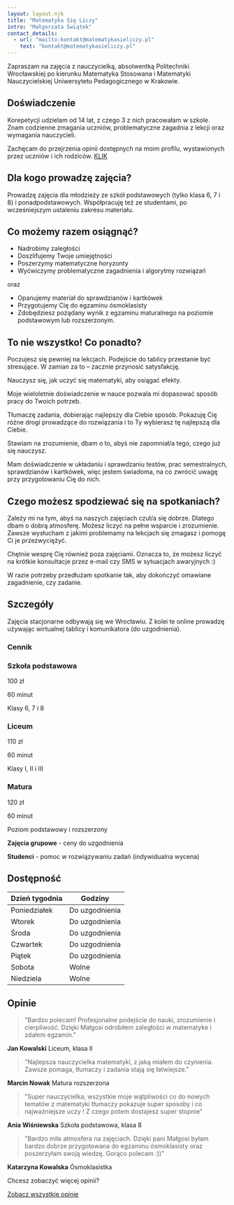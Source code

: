 ```yaml
---
layout: layout.njk
title: "Matematyka Się Liczy"
intro: "Małgorzata Świątek"
contact_details:
  - url: "mailto:kontakt@matematykasieliczy.pl"
    text: "kontakt@matematykasieliczy.pl"
---
```

Zapraszam na zajęcia z nauczycielką, absolwentką Politechniki Wrocławskiej po kierunku Matematyka Stosowana i Matematyki Nauczycielskiej Uniwersytetu Pedagogicznego w Krakowie.

## Doświadczenie

Korepetycji udzielam od 14 lat, z czego 3 z nich pracowałam w szkole. Znam codzienne zmagania uczniów, problematyczne zagadnia z lekcji oraz wymagania nauczycieli.

Zachęcam do przejrzenia opinii dostępnych na moim profilu, wystawionych przez uczniów i ich rodziców. [KLIK](https://www.e-korepetycje.net/malgorzata-swiatek/matematyka#opinie)

## Dla kogo prowadzę zajęcia?

Prowadzę zajęcia dla młodzieży ze szkół podstawowych (tylko klasa 6, 7 i 8) i ponadpodstawowych. Współpracuję też ze studentami, po wcześniejszym ustaleniu zakresu materiału.

## Co możemy razem osiągnąć?

- Nadrobimy zaległości
- Doszlifujemy Twoje umiejętności
- Poszerzymy matematyczne horyzonty
- Wyćwiczymy problematyczne zagadnienia i algorytmy rozwiązań

oraz

- Opanujemy materiał do sprawdzianów i kartkówek
- Przygotujemy Cię do egzaminu ósmoklasisty
- Zdobędziesz pożądany wynik z egzaminu maturalnego na poziomie podstawowym lub rozszerzonym.

## To nie wszystko! Co ponadto?

Poczujesz się pewniej na lekcjach. Podejście do tablicy przestanie być stresujące. W zamian za to – zacznie przynosić satysfakcję.

Nauczysz się, jak uczyć się matematyki, aby osiągać efekty.

Moje wieloletnie doświadczenie w nauce pozwala mi dopasować sposób pracy do Twoich potrzeb.

Tłumaczę zadania, dobierając najlepszy dla Ciebie sposób. Pokazuję Cię różne drogi prowadzące do rozwiązania i to Ty wybierasz tę najlepszą dla Ciebie.

Stawiam na zrozumienie, dbam o to, abyś nie zapomniał/a tego, czego już się nauczysz.

Mam doświadczenie w układaniu i sprawdzaniu testów, prac semestralnych, sprawdzianów i kartkówek, więc jestem świadoma, na co zwrócić uwagę przy przygotowaniu Cię do nich.

## Czego możesz spodziewać się na spotkaniach?

Zależy mi na tym,  abyś na naszych zajęciach czuł/a się dobrze. Dlatego dbam o dobrą atmosferę. Możesz liczyć na pełne wsparcie i zrozumienie. Zawsze wysłucham z jakimi problemamy na lekcjach się zmagasz i pomogę Ci je przezwyciężyć.

Chętnie wesprę Cię również poza zajęciami. Oznacza to, że możesz liczyć na krótkie konsultacje przez e-mail czy SMS w sytuacjach awaryjnych :)

W razie potrzeby przedłużam spotkanie tak, aby dokończyć omawiane zagadnienie, czy zadanie.

## Szczegóły

Zajęcia stacjonarne odbywają się we Wrocławiu. Z kolei te online prowadzę używając wirtualnej tablicy i komunikatora (do uzgodnienia).

### Cennik

<div class="pricing-grid">
  <div class="pricing-card">
    <h3>Szkoła podstawowa</h3>
    <div class="price">100 zł</div>
    <p>60 minut</p>
    <p>Klasy 6, 7 i 8</p>
  </div>

  <div class="pricing-card">
    <h3>Liceum</h3>
    <div class="price">110 zł</div>
    <p>60 minut</p>
    <p>Klasy I, II i III</p>
  </div>

  <div class="pricing-card">
    <h3>Matura</h3>
    <div class="price">120 zł</div>
    <p>60 minut</p>
    <p>Poziom podstawowy i rozszerzony</p>
  </div>
</div>

<div class="pricing-note">
  <p><strong>Zajęcia grupowe</strong> - ceny do uzgodnienia</p>
  <p><strong>Studenci</strong> - pomoc w rozwiązywaniu zadań (indywidualna wycena)</p>
</div>

## Dostępność

| Dzień tygodnia | Godziny       |
| -------------- | ------------- |
| Poniedziałek   | Do uzgodnienia|
| Wtorek         | Do uzgodnienia|
| Środa          | Do uzgodnienia|
| Czwartek       | Do uzgodnienia|
| Piątek         | Do uzgodnienia|
| Sobota         | Wolne         |
| Niedziela      | Wolne         |

## Opinie

<div class="testimonials-grid">
  <div class="testimonial-card">
    <blockquote>
      "Bardzo polecam! Profesjonalne podejście do nauki, zrozumienie i cierpliwość. Dzięki Małgosi odrobiłem zaległości w matematyke i zdałem egzamin."
    </blockquote>
    <div class="testimonial-author">
      <strong>Jan Kowalski</strong>
      <span>Liceum, klasa II</span>
    </div>
  </div>

  <div class="testimonial-card">
    <blockquote>
      "Najlepsza nauczycielka matematyki, z jaką miałem do czynienia. Zawsze pomaga, tłumaczy i zadania stają się łatwiejsze."
    </blockquote>
    <div class="testimonial-author">
      <strong>Marcin Nowak</strong>
      <span>Matura rozszerzona</span>
    </div>
  </div>

  <div class="testimonial-card">
    <blockquote>
      "Super nauczycielka, wszystkie moje wątpliwości co do nowych tematów z matematyki tłumaczy pokazuje super sposoby i co najważniejsze uczy ! Z czego potem dostajesz super stopnie"
    </blockquote>
    <div class="testimonial-author">
      <strong>Ania Wiśniewska</strong>
      <span>Szkoła podstawowa, klasa 8</span>
    </div>
  </div>

  <div class="testimonial-card">
    <blockquote>
      "Bardzo miła atmosfera na zajęciach. Dzięki pani Małgosi byłam bardzo dobrze przygotowana do egzaminu ósmoklasisty oraz poszerzyłam swoją wiedzę. Gorąco polecam :))"
    </blockquote>
    <div class="testimonial-author">
      <strong>Katarzyna Kowalska</strong>
      <span>Ósmoklasistka</span>
    </div>
  </div>
</div>

<div class="testimonials-cta">
  <p>Chcesz zobaczyć więcej opinii?</p>
  <a href="https://www.e-korepetycje.net/malgorzata-swiatek/matematyka#opinie" class="cta-button">Zobacz wszystkie opinie</a>
</div>
